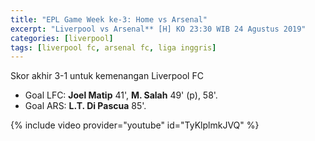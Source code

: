 ```yaml
---
title: "EPL Game Week ke-3: Home vs Arsenal"
excerpt: "Liverpool vs Arsenal** [H] KO 23:30 WIB 24 Agustus 2019"
categories: [liverpool]
tags: [liverpool fc, arsenal fc, liga inggris]
---
```

Skor akhir 3-1 untuk kemenangan Liverpool FC

- Goal LFC: **Joel Matip** 41', **M. Salah** 49' (p), 58'. 
- Goal ARS: **L.T. Di Pascua** 85'.

{% include video provider="youtube" id="TyKlplmkJVQ" %}
